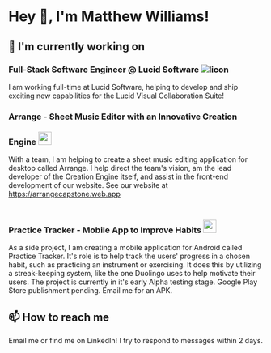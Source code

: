 # Hey 👋, I'm Matthew Williams!

## 🔭 I'm currently working on

### Full-Stack Software Engineer @ Lucid Software  ![licon](https://github.com/user-attachments/assets/51e0ae54-ce3b-471a-a92c-bee6b35da9e8)

I am working full-time at Lucid Software, helping to develop and ship exciting new capabilities for the Lucid Visual Collaboration Suite!

### Arrange - Sheet Music Editor with an Innovative Creation Engine  <img src="https://github.com/Matthew-w56/matthew-w56/assets/26423158/4048c9b6-cd2c-4b9a-add0-561eda20ff53" width="26px" style="margin-top: 20px" />

With a team, I am helping to create a sheet music editing application for desktop called Arrange.  I help direct the team's vision, am the lead developer of the Creation Engine itself, and assist in the front-end development of our website. See our website at https://arrangecapstone.web.app

### Practice Tracker - Mobile App to Improve Habits  <img src="https://github.com/Matthew-w56/matthew-w56/assets/26423158/9f94b4d4-8d70-4fd4-8474-a62bc3837908" width="26px" style="margin-top: 20px" />

As a side project, I am creating a mobile application for Android called Practice Tracker.  It's role is to help track the users' progress in a chosen habit, such as practicing an instrument or exercising.  It does this by utilizing a streak-keeping system, like the one Duolingo uses to help motivate their users.  The project is currently in it's early Alpha testing stage.  Google Play Store publishment pending.  Email me for an APK.

## 📫 How to reach me

Email me or find me on LinkedIn!  I try to respond to messages within 2 days.

<!--
**Matthew-w56/matthew-w56** is a ✨ _special_ ✨ repository because its `README.md` (this file) appears on your GitHub profile.

Here are some ideas to get you started:

- 🔭 I’m currently working on ...
- 🌱 I’m currently learning ...
- 👯 I’m looking to collaborate on ...
- 🤔 I’m looking for help with ...
- 💬 Ask me about ...
- 📫 How to reach me: ...
- 😄 Pronouns: ...
- ⚡ Fun fact: ...
-->
